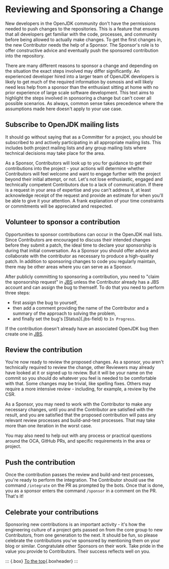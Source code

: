 # Reviewing and Sponsoring a Change

New developers in the OpenJDK community don't have the permissions needed to push changes to the repositories. This is a feature that ensures that all developers get familiar with the code, processes, and community before being allowed to actually make changes. To get the first changes in, the new Contributor needs the help of a Sponsor. The Sponsor's role is to offer constructive advice and eventually push the sponsored contribution into the repository.

There are many different reasons to sponsor a change and depending on the situation the exact steps involved may differ significantly. An experienced developer hired into a larger team of OpenJDK developers is likely to get much of the required information by osmosis and will likely need less help from a sponsor than the enthusiast sitting at home with no prior experience of large scale software development. This text aims to highlight the steps involved in sponsoring a change but can't cover all possible scenarios. As always, common sense takes precedence where the assumptions made here doesn't apply to your use case.

## Subscribe to OpenJDK mailing lists

It should go without saying that as a Committer for a project, you should be subscribed to and actively participating in all appropriate mailing lists. This includes both project mailing lists and any group mailing lists where technical decisions may take place for the area.

As a Sponsor, Contributors will look up to you for guidance to get their contributions into the project - your actions will determine whether Contributors will feel welcome and want to engage further with the project beyond their initial attempt, or not. Let's not lose enthusiastic, engaged and technically competent Contributors due to a lack of communication. If there is a request in your area of expertise and you can't address it, at least acknowledge receipt of the request and provide an estimate for when you'll be able to give it your attention. A frank explanation of your time constraints or commitments will be appreciated and respected.

## Volunteer to sponsor a contribution

Opportunities to sponsor contributions can occur in the OpenJDK mail lists. Since Contributors are encouraged to discuss their intended changes before they submit a patch, the ideal time to declare your sponsorship is during that initial conversation. As a Sponsor you should offer advice and collaborate with the contributor as necessary to produce a high-quality patch. In addition to sponsoring changes to code you regularly maintain, there may be other areas where you can serve as a Sponsor.

After publicly committing to sponsoring a contribution, you need to "claim the sponsorship request" in [JBS](#jbs---jdk-bug-system) unless the Contributor already has a JBS account and can assign the bug to themself. To do that you need to perform three steps:

* first assign the bug to yourself,
* then add a comment providing the name of the Contributor and a summary of the approach to solving the problem,
* and finally set the bug's [Status]{.jbs-field} to `In Progress`.

If the contribution doesn't already have an associated OpenJDK bug then create one in [JBS](#jbs---jdk-bug-system).

## Review the contribution

You're now ready to review the proposed changes. As a sponsor, you aren't technically required to review the change, other Reviewers may already have looked at it or signed up to review. But it will be your name on the commit so you should do whatever you feel is needed to be comfortable with that. Some changes may be trivial, like spelling fixes. Others may require a more intensive review - including, for example, a review by the CSR.

As a Sponsor, you may need to work with the Contributor to make any necessary changes, until you and the Contributor are satisfied with the result, and you are satisfied that the proposed contribution will pass any relevant review processes and build-and-test processes. That may take more than one iteration in the worst case.

You may also need to help out with any process or practical questions around the OCA, GitHub PRs, and specific requirements in the area or project.

## Push the contribution

Once the contribution passes the review and build-and-test processes, you're ready to perform the integration. The Contributor should use the command `/integrate` on the PR as prompted by the bots. Once that is done, you as a sponsor enters the command `/sponsor` in a comment on the PR. That's it!

## Celebrate your contributions

Sponsoring new contributions is an important activity - it's how the engineering culture of a project gets passed on from the core group to new Contributors, from one generation to the next. It should be fun, so please celebrate the contributions you've sponsored by mentioning them on your blog or similar. Congratulate other Sponsors on their work. Take pride in the value you provide to Contributors. Their success reflects well on you.

::: {.box}
[To the top](#){.boxheader}
:::
